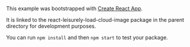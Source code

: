 This example was bootstrapped with [Create React App](https://github.com/facebook/create-react-app).

It is linked to the react-leisurely-load-cloud-image package in the parent directory for development purposes.

You can run `npm install` and then `npm start` to test your package.
